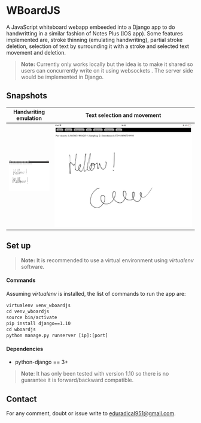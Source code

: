 WBoardJS
==========

A JavaScript whiteboard webapp embeeded into a Django app to do handwritting in a similar fashion of Notes Plus (IOS app).  Some features implemented are, stroke thinning (emulating handwriting), partial stroke deletion, selection of text by surrounding it with a stroke and selected text movement and deletion.


>**Note:** Currently only works locally but the idea is to make it shared so users can concurrently write on it using websockets . The server side would be implemented in Django.

Snapshots
---------------

Handwriting emulation     |  Text selection and movement             |
------------------------- |------------------------------------------|
|<img src="extra/handwritten.png" alt="Drawing" style="width: 200px;"/>|<img src="extra/movetext.gif" alt="Drawing" style="width: 1500px;"/>|



Set up
------------------
>**Note:** It is recommended to use a virtual environment using *virtualenv* software.
#### Commands
Assuming *virtualenv* is installed, the list of commands to run the app are:

    virtualenv venv_wboardjs
    cd venv_wboardjs
    source bin/activate
    pip install django==1.10
    cd wboardjs
    python manage.py runserver [ip]:[port]


#### Dependencies

- python-django == 3+

> **Note**: It has only been tested with version 1.10 so there is no guarantee it is forward/backward compatible.

 Contact
-------------
For any comment, doubt or issue write to <eduradical951@gmail.com>.

